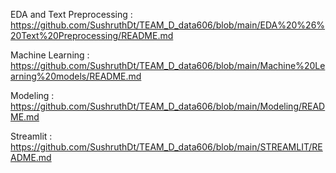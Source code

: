 
EDA and Text Preprocessing : https://github.com/SushruthDt/TEAM_D_data606/blob/main/EDA%20%26%20Text%20Preprocessing/README.md 

Machine Learning : https://github.com/SushruthDt/TEAM_D_data606/blob/main/Machine%20Learning%20models/README.md

Modeling : https://github.com/SushruthDt/TEAM_D_data606/blob/main/Modeling/README.md 

Streamlit : https://github.com/SushruthDt/TEAM_D_data606/blob/main/STREAMLIT/README.md 
